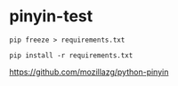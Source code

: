 # pinyin-test

`pip freeze > requirements.txt`

`pip install -r requirements.txt`

https://github.com/mozillazg/python-pinyin
